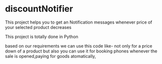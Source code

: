 # discountNotifier

This project helps you  to get an Notification messages whenever price of your selected product decreases

This project is totally done in Python

based on our requirements we can use this code
like- not only for a price down of a product 
but also you can use it for booking phones whenever the sale is opened,paying for goods atomatically,
